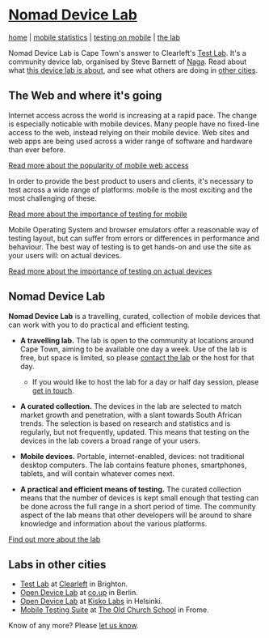 # [Nomad Device Lab](index.md)

[home](index.md) | [mobile statistics](mobile-statistics.md) | [testing on mobile](testing-on-mobile.md) | [the lab](the-lab.md)

Nomad Device Lab is Cape Town's answer to Clearleft's [Test Lab](http://clearleft.com/testlab/). It's a community device lab, organised by Steve Barnett of [Naga](http://naga.co.za). Read about what [this device lab is about](#nomaddevicelab), and see what others are doing in [other cities](#labsinothercities).

## The Web and where it's going

Internet access across the world is increasing at a rapid pace. The change is especially noticable with mobile devices. Many people have no fixed-line access to the web, instead relying on their mobile device. Web sites and web apps are being used across a wider range of software and hardware than ever before.

[Read more about the popularity of mobile web access](mobile-statistics.md)

In order to provide the best product to users and clients, it's necessary to test across a wide range of platforms: mobile is the most exciting and the most challenging of these.

[Read more about the importance of testing for mobile](testing-on-mobile.md)

Mobile Operating System and browser emulators offer a reasonable way of testing layout, but can suffer from errors or differences in performance and behaviour. The best way of testing is to get hands-on and use the site as your users will: on actual devices.

[Read more about the importance of testing on actual devices](the-lab.md#whytestonrealdevices)




## Nomad Device Lab

**Nomad Device Lab** is a travelling, curated, collection of mobile devices that can work with you to do practical and efficient testing.

* **A travelling lab.** The lab is open to the community at locations around Cape Town, aiming to be available one day a week. Use of the lab is free, but space is limited, so please [contact the lab](mailto:nomad@devicelab.co.za) or the host for that day.
	* If you would like to host the lab for a day or half day session, please [get in touch](mailto:nomad@devicelab.co.za?subject=I%20would%20like%20to%20host%20the%20lab%20for%20a%20session).

* **A curated collection.** The devices in the lab are selected to match market growth and penetration, with a slant towards South African trends. The selection is based on research and statistics and is regularly, but not frequently, updated. This means that testing on the devices in the lab covers a broad range of your users.

* **Mobile devices.** Portable, internet-enabled, devices: not traditional desktop computers. The lab contains feature phones, smartphones, tablets, and will contain whatever comes next.

* **A practical and efficient means of testing.** The curated collection means that the number of devices is kept small enough that testing can be done across the full range in a short period of time. The community aspect of the lab means that other developers will be around to share knowledge and information about the various platforms.


[Find out more about the lab](the-lab.md)

## Labs in other cities

* [Test Lab](http://clearleft.com/testlab/) at [Clearleft](http://clearleft.com/) in Brighton.
* [Open Device Lab](http://co-up.de/2012/07/31/open-device-lab.html) at [co.up](http://co-up.de/) in Berlin.
* [Open Device Lab](http://viljamis.com/blog/2012/helsinki-open-device-lab/) at [Kisko Labs](http://kiskolabs.com/) in Helsinki.
* [Mobile Testing Suite](http://cole007.net/blog/111/setting-up-a-mobile-testing-suite) at [The Old Church School](http://www.theoldchurchschool.co.uk/) in Frome.

Know of any more? Please [let us know](mailto:nomad@devicelab?subject=Another%20Device%20Lab%20for%20your%20list).